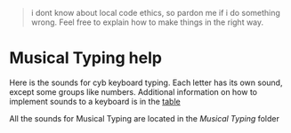 > i dont know about local code ethics, so pardon me if i do something wrong. Feel free to explain how to make things in the right way.


# Musical Typing help

Here is the sounds for cyb keyboard typing. Each letter has its own sound, except some groups like numbers. Additional information on how to implement sounds to a keyboard is in the [table](https://docs.google.com/spreadsheets/d/1HI8FwNbKLWKW2hT08Hk8SPOtMU1VqM4T9LGXWF9Pw6M/edit?usp=sharing)

All the sounds for Musical Typing are located in the *Musical Typing* folder
